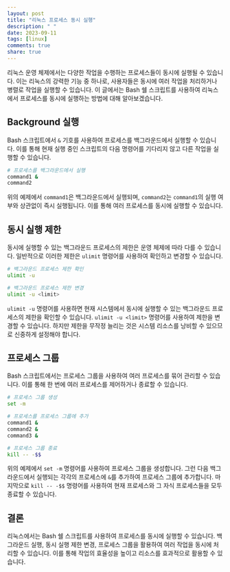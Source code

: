 ```yaml
---
layout: post
title: "리눅스 프로세스 동시 실행"
description: " "
date: 2023-09-11
tags: [linux]
comments: true
share: true
---
```


리눅스 운영 체제에서는 다양한 작업을 수행하는 프로세스들이 동시에 실행될 수 있습니다. 이는 리눅스의 강력한 기능 중 하나로, 사용자들은 동시에 여러 작업을 처리하거나 병렬로 작업을 실행할 수 있습니다. 이 글에서는 Bash 쉘 스크립트를 사용하여 리눅스에서 프로세스를 동시에 실행하는 방법에 대해 알아보겠습니다.


## Background 실행

Bash 스크립트에서 `&` 기호를 사용하여 프로세스를 백그라운드에서 실행할 수 있습니다. 이를 통해 현재 실행 중인 스크립트의 다음 명령어를 기다리지 않고 다른 작업을 실행할 수 있습니다.

```bash
# 프로세스를 백그라운드에서 실행
command1 &
command2
```

위의 예제에서 `command1`은 백그라운드에서 실행되며, `command2`는 `command1`의 실행 여부와 상관없이 즉시 실행됩니다. 이를 통해 여러 프로세스를 동시에 실행할 수 있습니다.


## 동시 실행 제한

동시에 실행할 수 있는 백그라운드 프로세스의 제한은 운영 체제에 따라 다를 수 있습니다. 일반적으로 이러한 제한은 `ulimit` 명령어를 사용하여 확인하고 변경할 수 있습니다.

```bash
# 백그라운드 프로세스 제한 확인
ulimit -u

# 백그라운드 프로세스 제한 변경
ulimit -u <limit>
```

`ulimit -u` 명령어를 사용하면 현재 시스템에서 동시에 실행할 수 있는 백그라운드 프로세스의 제한을 확인할 수 있습니다. `ulimit -u <limit>` 명령어를 사용하여 제한을 변경할 수 있습니다. 하지만 제한을 무작정 늘리는 것은 시스템 리소스를 낭비할 수 있으므로 신중하게 설정해야 합니다.


## 프로세스 그룹

Bash 스크립트에서는 프로세스 그룹을 사용하여 여러 프로세스를 묶어 관리할 수 있습니다. 이를 통해 한 번에 여러 프로세스를 제어하거나 종료할 수 있습니다.

```bash
# 프로세스 그룹 생성
set -m

# 프로세스를 프로세스 그룹에 추가
command1 &
command2 &
command3 &

# 프로세스 그룹 종료
kill -- -$$
```

위의 예제에서 `set -m` 명령어를 사용하여 프로세스 그룹을 생성합니다. 그런 다음 백그라운드에서 실행되는 각각의 프로세스에 `&`를 추가하여 프로세스 그룹에 추가합니다. 마지막으로 `kill -- -$$` 명령어를 사용하여 현재 프로세스와 그 자식 프로세스들을 모두 종료할 수 있습니다.


## 결론

리눅스에서는 Bash 쉘 스크립트를 사용하여 프로세스를 동시에 실행할 수 있습니다. 백그라운드 실행, 동시 실행 제한 변경, 프로세스 그룹을 활용하여 여러 작업을 동시에 처리할 수 있습니다. 이를 통해 작업의 효율성을 높이고 리소스를 효과적으로 활용할 수 있습니다.